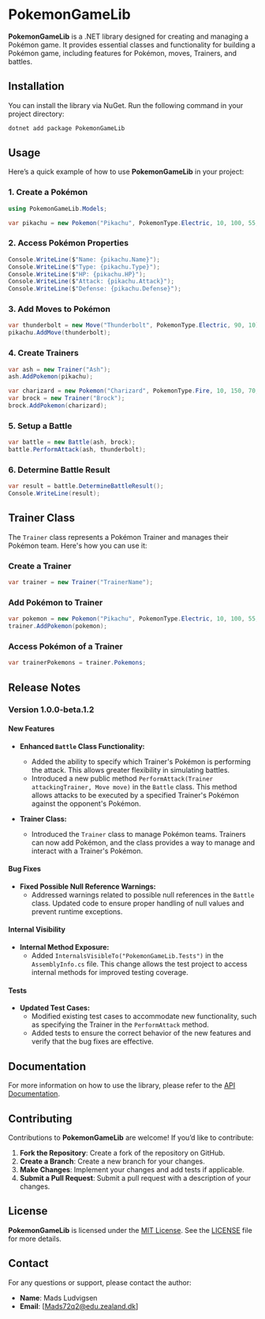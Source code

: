 # PokemonGameLib

**PokemonGameLib** is a .NET library designed for creating and managing a Pokémon game. It provides essential classes and functionality for building a Pokémon game, including features for Pokémon, moves, Trainers, and battles.

## Installation

You can install the library via NuGet. Run the following command in your project directory:

```bash
dotnet add package PokemonGameLib
```

## Usage

Here’s a quick example of how to use **PokemonGameLib** in your project:

### 1. Create a Pokémon

```csharp
using PokemonGameLib.Models;

var pikachu = new Pokemon("Pikachu", PokemonType.Electric, 10, 100, 55, 40);
```

### 2. Access Pokémon Properties

```csharp
Console.WriteLine($"Name: {pikachu.Name}");
Console.WriteLine($"Type: {pikachu.Type}");
Console.WriteLine($"HP: {pikachu.HP}");
Console.WriteLine($"Attack: {pikachu.Attack}");
Console.WriteLine($"Defense: {pikachu.Defense}");
```

### 3. Add Moves to Pokémon

```csharp
var thunderbolt = new Move("Thunderbolt", PokemonType.Electric, 90, 10);
pikachu.AddMove(thunderbolt);
```

### 4. Create Trainers

```csharp
var ash = new Trainer("Ash");
ash.AddPokemon(pikachu);

var charizard = new Pokemon("Charizard", PokemonType.Fire, 10, 150, 70, 50);
var brock = new Trainer("Brock");
brock.AddPokemon(charizard);
```

### 5. Setup a Battle

```csharp
var battle = new Battle(ash, brock);
battle.PerformAttack(ash, thunderbolt);
```

### 6. Determine Battle Result

```csharp
var result = battle.DetermineBattleResult();
Console.WriteLine(result);
```

## Trainer Class

The `Trainer` class represents a Pokémon Trainer and manages their Pokémon team. Here's how you can use it:

### Create a Trainer

```csharp
var trainer = new Trainer("TrainerName");
```

### Add Pokémon to Trainer

```csharp
var pokemon = new Pokemon("Pikachu", PokemonType.Electric, 10, 100, 55, 40);
trainer.AddPokemon(pokemon);
```

### Access Pokémon of a Trainer

```csharp
var trainerPokemons = trainer.Pokemons;
```

## Release Notes

### Version 1.0.0-beta.1.2

#### New Features
- **Enhanced `Battle` Class Functionality:**
  - Added the ability to specify which Trainer's Pokémon is performing the attack. This allows greater flexibility in simulating battles.
  - Introduced a new public method `PerformAttack(Trainer attackingTrainer, Move move)` in the `Battle` class. This method allows attacks to be executed by a specified Trainer's Pokémon against the opponent's Pokémon.

- **Trainer Class:**
  - Introduced the `Trainer` class to manage Pokémon teams. Trainers can now add Pokémon, and the class provides a way to manage and interact with a Trainer's Pokémon.

#### Bug Fixes
- **Fixed Possible Null Reference Warnings:**
  - Addressed warnings related to possible null references in the `Battle` class. Updated code to ensure proper handling of null values and prevent runtime exceptions.

#### Internal Visibility
- **Internal Method Exposure:**
  - Added `InternalsVisibleTo("PokemonGameLib.Tests")` in the `AssemblyInfo.cs` file. This change allows the test project to access internal methods for improved testing coverage.

#### Tests
- **Updated Test Cases:**
  - Modified existing test cases to accommodate new functionality, such as specifying the Trainer in the `PerformAttack` method.
  - Added tests to ensure the correct behavior of the new features and verify that the bug fixes are effective.

## Documentation

For more information on how to use the library, please refer to the [API Documentation](https://www.nuget.org/packages/PokemonGameLib).

## Contributing

Contributions to **PokemonGameLib** are welcome! If you’d like to contribute:

1. **Fork the Repository**: Create a fork of the repository on GitHub.
2. **Create a Branch**: Create a new branch for your changes.
3. **Make Changes**: Implement your changes and add tests if applicable.
4. **Submit a Pull Request**: Submit a pull request with a description of your changes.

## License

**PokemonGameLib** is licensed under the [MIT License](LICENSE). See the [LICENSE](LICENSE) file for more details.

## Contact

For any questions or support, please contact the author:

- **Name**: Mads Ludvigsen
- **Email**: [Mads72q2@edu.zealand.dk]
